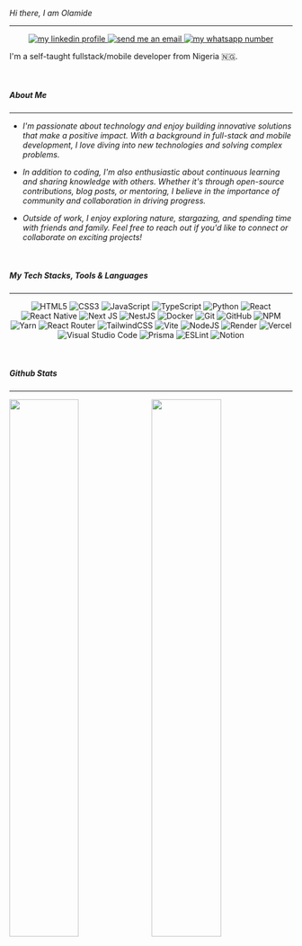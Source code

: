 _*Hi there, I am Olamide*_

---

<p align="center">
<a href="https://www.linkedin.com/in/simon-adepetoye-13265b228/">
    <img src="https://img.shields.io/badge/linkedin-%230077B5.svg?style=for-the-badge&logo=linkedin&logoColor=white" alt="my linkedin profile" />
</a>

<a href="mailto:simonadepetoye@gmail.com">
    <img src="https://img.shields.io/badge/Gmail-D14836?style=for-the-badge&logo=gmail&logoColor=white" alt="send me an email" />
</a>

<a href="https://wa.me/+2348128981530">
    <img src="https://img.shields.io/badge/WhatsApp-25D366?style=for-the-badge&logo=whatsapp&logoColor=white" alt="my whatsapp number" />
</a>

</p>

I'm a self-taught fullstack/mobile developer from Nigeria 🇳🇬.

<br />

##### About Me

---

- _I'm passionate about technology and enjoy building innovative solutions that make a positive impact. With a background in full-stack and mobile development, I love diving into new technologies and solving complex problems._

- _In addition to coding, I'm also enthusiastic about continuous learning and sharing knowledge with others. Whether it's through open-source contributions, blog posts, or mentoring, I believe in the importance of community and collaboration in driving progress._

- _Outside of work, I enjoy exploring nature, stargazing, and spending time with friends and family. Feel free to reach out if you'd like to connect or collaborate on exciting projects!_

<br>

##### My Tech Stacks, Tools & Languages

---

<p align="center">

<img src="https://img.shields.io/badge/html5-%23E34F26.svg?style=for-the-badge&logo=html5&logoColor=white" alt="HTML5">
    <img src="https://img.shields.io/badge/css3-%231572B6.svg?style=for-the-badge&logo=css3&logoColor=white" alt="CSS3">
    <img src="https://img.shields.io/badge/javascript-%23323330.svg?style=for-the-badge&logo=javascript&logoColor=%23F7DF1E" alt="JavaScript">
    <img src="https://img.shields.io/badge/typescript-%23007ACC.svg?style=for-the-badge&logo=typescript&logoColor=white" alt="TypeScript">
    <img src="https://img.shields.io/badge/python-3670A0?style=for-the-badge&logo=python&logoColor=ffdd54" alt="Python">
    <img src="https://img.shields.io/badge/react-%2320232a.svg?style=for-the-badge&logo=react&logoColor=%2361DAFB" alt="React">
    <img src="https://img.shields.io/badge/react_native-%2320232a.svg?style=for-the-badge&logo=react&logoColor=%2361DAFB" alt="React Native">
    <img src="https://img.shields.io/badge/Next-black?style=for-the-badge&logo=next.js&logoColor=white" alt="Next JS">
    <img src="https://img.shields.io/badge/nestjs-%23E0234E.svg?style=for-the-badge&logo=nestjs&logoColor=white" alt="NestJS">
    <img src="https://img.shields.io/badge/docker-%230db7ed.svg?style=for-the-badge&logo=docker&logoColor=white" alt="Docker">
    <img src="https://img.shields.io/badge/git-%23F05033.svg?style=for-the-badge&logo=git&logoColor=white" alt="Git">
    <img src="https://img.shields.io/badge/github-%23121011.svg?style=for-the-badge&logo=github&logoColor=white" alt="GitHub">
    <img src="https://img.shields.io/badge/NPM-%23CB3837.svg?style=for-the-badge&logo=npm&logoColor=white" alt="NPM">
    <img src="https://img.shields.io/badge/yarn-%232C8EBB.svg?style=for-the-badge&logo=yarn&logoColor=white" alt="Yarn">
    <img src="https://img.shields.io/badge/React_Router-CA4245?style=for-the-badge&logo=react-router&logoColor=white" alt="React Router">
    <img src="https://img.shields.io/badge/tailwindcss-%2338B2AC.svg?style=for-the-badge&logo=tailwind-css&logoColor=white" alt="TailwindCSS">
    <img src="https://img.shields.io/badge/vite-%23646CFF.svg?style=for-the-badge&logo=vite&logoColor=white" alt="Vite">
    <img src="https://img.shields.io/badge/node.js-6DA55F?style=for-the-badge&logo=node.js&logoColor=white" alt="NodeJS">
    <img src="https://img.shields.io/badge/Render-%46E3B7.svg?style=for-the-badge&logo=render&logoColor=white" alt="Render">
    <img src="https://img.shields.io/badge/vercel-%23000000.svg?style=for-the-badge&logo=vercel&logoColor=white" alt="Vercel">
    <img src="https://img.shields.io/badge/Visual%20Studio%20Code-0078d7.svg?style=for-the-badge&logo=visual-studio-code&logoColor=white" alt="Visual Studio Code">
    <img src="https://img.shields.io/badge/Prisma-3982CE?style=for-the-badge&logo=Prisma&logoColor=white" alt="Prisma">
    <img src="https://img.shields.io/badge/ESLint-4B3263?style=for-the-badge&logo=eslint&logoColor=white" alt="ESLint">
    <img src="https://img.shields.io/badge/Notion-%23000000.svg?style=for-the-badge&logo=notion&logoColor=white" alt="Notion">

</p>

<br>

##### Github Stats

---

<img width="49.5%" src="https://github-readme-stats.vercel.app/api?username=OlamideSimon&show_icons=true&theme=holi" />
<img width="49.5%" src="https://github-readme-streak-stats.herokuapp.com/?user=OlamideSimon&theme=github-dark-blue" />
